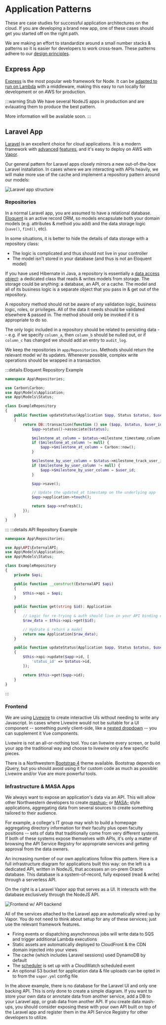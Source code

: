 # Application Patterns
These are case studies for successful application architectures on the cloud. If you are developing a brand new app, one of these cases should get you started off on the right path.

We are making an effort to standardize around a small number stacks & patterns so it is easier for developers to work cross-team. These patterns adhere to our [design principles](./design-principles.md).

## Express App
[Express](https://expressjs.com/) is the most popular web framework for Node. It can be [adapted to run on Lambda](https://github.com/awslabs/aws-serverless-express) with a middleware, making this easy to run locally for development or on AWS for production.

:::warning Stub
We have several NodeJS apps in production and are evlauating them to produce the best pattern. 

More information will be available soon.
:::

## Laravel App
[Laravel](https://laravel.com/) is an excellent choice for cloud applications. It is a modern framework with [advanced](https://laravel.com/docs/7.x/events) [features](https://laravel.com/docs/7.x/broadcasting), and it's easy to deploy on AWS with [Vapor](../infrastructure/vapor.md). 

Our general pattern for Laravel apps closely mirrors a new out-of-the-box Laravel installation. In cases where we are interacting with APIs heavily, we will make more use of the cache and implement a repository pattern around our models:

![Laravel app structure](../assets/laravel-app.png)

### Repositories
In a normal Laravel app, you are assumed to have a relational database. [Eloquent](https://laravel.com/docs/7.x/eloquent) is an active record ORM, so models encapsulate both your domain models (e.g. attributes & method you add) and the data storage logic (`save()`, `find()`, etc).

In some situations, it is better to hide the details of data storage with a repository class:

- The logic is complicated and thus should not live in your controller
- The model isn't stored in your database (and thus is not an Eloquent model)

If you have used Hibernate in Java, a repository is essentially a [data access object](https://en.wikipedia.org/wiki/Data_access_object): a dedicated class that reads & writes models from storage. The storage could be anything: a database, an API, or a cache. The model and all of its business logic is a separate object that you pass in & get out of the repository.

A repository method should not be aware of any validation logic, business logic, roles, or privileges. All of the data it needs should be validated elsewhere & passed in. The method should only be invoked if it is appropriate to do so.

The only logic included in a repository should be related to persisting data -- e.g. if we specify `column_a`, then `column_b` should be nulled out, or if `column_c` has changed we should add an entry to `audit_log`.

We keep the repositories in `app/Repositories`. Methods should return the relevant model w/ its updates. Whenever possible, complex write operations should be wrapped in a transaction.

:::details Eloquent Repository Example
```php
namespace App\Repositories;

use Carbon\Carbon;
use App\Models\Application;
use App\Models\Status;

class ExampleRepository
{
    public function updateStatus(Application $app, Status $status, $user_id = null): Application
    {
        return DB::transaction(function () use ($app, $status, $user_id) {
            $app->status()->associate($status);

            $milestone_at_column = $status->milestone_timestamp_column;
            if ($milestone_at_column != null) {
                $app->$milestone_at_column = Carbon::now();
            }

            $milestone_by_user_column = $status->milestone_track_user_id_column;
            if ($milestone_by_user_column != null) {
                $app->$milestone_by_user_column = $user_id;
            }

            $app->save();

            // Update the updated_at timestamp on the underlying app
            $app->application->touch();

            return $app->refresh();
        });
    }
}
```
:::
:::details API Repository Example
```php
namespace App\Repositories;

use App\API\ExternalAPI;
use App\Models\Application;
use App\Models\Status;

class ExampleRepository
{
    private $api;

    public function __construct(ExternalAPI $api)
    {
        $this->api = $api;
    }

    public function get(string $id): Application
    {
        // Logic for re-trying & auth should live in your API binding class
        $raw_data = $this->api->get($id);

        // Hydrate & return a model
        return new Application($raw_data);
    }

    public function updateStatus(Application $app, Status $status, $user_id = null): Application
    {
        $this->api->update($app->id, [
            'status_id' => $status->id,
        ]);

        return $this->get($app->id);
    }
}
```
:::

### Frontend
We are using [Livewire](https://laravel-livewire.com/) to create interactive UIs without needing to write any Javascript. In cases where Livewire would not be suitable for a UI component -- something purely client-side, like a [nested dropdown](https://vue-treeselect.js.org/#basic-features) -- you can supplement it Vue components. 

Livewire is not an all-or-nothing tool. You can livewire every screen, or build your app the traditional way and choose to livewire only a few specific pieces.

There is a Northwestern [Bootstrap 4](https://getbootstrap.com/) theme available. Bootstrap depends on jQuery, but you should avoid using it for custom code as much as possible: Livewire and/or Vue are more powerful tools.

### Infrastructure & MASA Apps
We always want to expose an application's data via an API. This will allow other Northwestern developers to create [mashup-](https://en.wikipedia.org/wiki/Mashup_(web_application_hybrid)) or [MASA-](https://www.gartner.com/document/3980382) style applications, aggregating data from several sources to create something tailored to their audience. 

For example, a college's IT group may wish to build a homepage aggregating directory information for their faculty plus open faculty positions -- sets of data that traditionally come from very different systems. If both of these systems expose themselves with APIs, it's only a matter of browsing the API Service Registry for appropriate services and getting approval from the data owners.

An increasing number of our own applications follow this pattern. Here is a full infrastructure diagram for applications built this way: on the left is a dedicated API, written in NodeJS, that accesses an on-prem Oracle database. This database is a system-of-record, fully exposed (read & write) through a serverless API.

On the right is a Laravel Vapor app that serves as a UI. It interacts with the database exclusively through the NodeJS API.

![Frontend w/ API backend](../assets/laravel-infra.png)

All of the services attached to the Laravel app are automatically wired up by Vapor.  You do not need to think about setup for any of these services; just use the relevant framework features.

- Firing events or dispatching asynchronous jobs will write data to SQS and trigger additional Lambda executions
- Static assets are automatically deployed to CloudFront & the CDN domain injected into your views
- The cache (which includes Laravel sessions) used DynamoDB by default
- The [scheduler](https://laravel.com/docs/7.x/scheduling) is set up with a CloudWatch scheduled event
- An optional S3 bucket for application data & file uploads can be opted in to from the `vapor.yml` config file

In the above example, there is no database for the Laravel UI and only one backing API. This is only done to create a simple diagram. If you want to store your own data or annotate data from another service, add a DB to your Laravel app, or grab data from another API. If you create data mash-ups, you should consider exposing these with your own API built on top of the Laravel app and register them in the API Service Registry for other developers to utilize.
